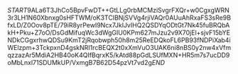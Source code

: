$START$9ALa6T3JhCo5BpvFwDT++GtLLg0rbMCMziSvgrFXQr+w0CgxgWRN3r3LH1N60Xbnxg0sHFTWM/oK3TCIBNjSVVg4rjiVAQr0AUuAhRxaFS3sRe9BfxLD/Z0Oov8pTE/79iR8yrPewI9Ncx7JklJvIHQ2QSDYqODtGt7Nk45fuBRQbAkH+Pku+Z7oO/DsGdMifuqWc3dWgGIU0KPm627mJzu2v9X70jEl+sjvF15bYENDkCGgxrhwQDSu9KmT2jRqobwph50h8m25ReEDQkoFL6PB93fNDPiXab4iWElzpm+3TckpxnD4gskNRI1rcBEQX2t0xXmVuO3UAK6ni8nBS0y2nw4xVfmqzzazAr5MdiA2HB40oK4QIfBqrxK5/kAtd88pGdLSUfMXN+HR5m7s7ucDD9oMbLnxl71SDUMkUP/VxmgB7B62D54pzVt7vd2g$END$